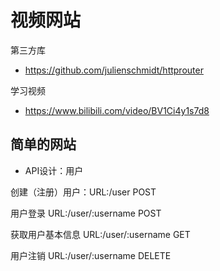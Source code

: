 # 视频网站
第三方库

- https://github.com/julienschmidt/httprouter

学习视频

- https://www.bilibili.com/video/BV1Ci4y1s7d8

## 简单的网站

- API设计：用户

创建（注册）用户：URL:/user POST

用户登录 URL:/user/:username POST

获取用户基本信息 URL:/user/:username GET

用户注销 URL:/user/:username DELETE

